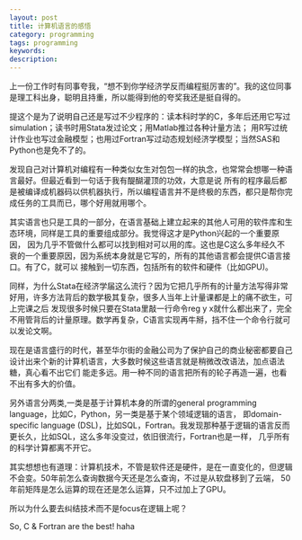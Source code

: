 ```yaml
---
layout: post
title: 计算机语言的感悟
category: programming
tags: programming
keywords: 
description: 
---
```

上一份工作时有同事夸我，“想不到你学经济学反而编程挺厉害的”。我的这位同事是理工科出身，聪明且持重，所以能得到他的夸奖我还是挺自得的。

提这个是为了说明自己还是写过不少程序的：读本科时学的C，多年后还用它写过simulation；读书时用Stata发过论文；用Matlab推过各种计量方法；
用R写过统计作业也写过金融模型；也用过Fortran写过动态规划经济学模型；当然SAS和Python也是免不了的。

发现自己对计算机对编程有一种类似女生对包包一样的执念，也常常会想哪一种语言最好。但最近看到一句话于我有醍醐灌顶的功效，大意是说
所有的程序最后都是被编译成机器码以供机器执行，所以编程语言并不是终极的东西，都只是帮你完成任务的工具而已，哪个好用就用哪个。

其实语言也只是工具的一部分，在语言基础上建立起来的其他人可用的软件库和生态环境，同样是工具的重要组成部分。我觉得这才是Python兴起的一个重要原因，
因为几乎不管做什么都可以找到相对可以用的库。这也是C这么多年经久不衰的一个重要原因，因为系统本身就是它写的，所有的其他语言都会提供C语言接口。有了C，就可以
接触到一切东西，包括所有的软件和硬件（比如GPU)。

同样，为什么Stata在经济学届这么流行？因为它把几乎所有的计量方法写得非常好用，许多方法背后的数学极其复杂，很多人当年上计量课都是上的痛不欲生，可上完课之后
发现很多时候只要在Stata里敲一行命令reg y x就什么都出来了，完全不用管背后的计量原理。数学再复杂，C语言实现再牛掰，挡不住一个命令行就可以发论文啊。

现在是语言盛行的时代，甚至华尔街的金融公司为了保护自己的商业秘密都要自己设计出来个新的计算机语言，大多数时候这些语言就是稍微改改语法，加点语法糖，真心看不出它们
能走多远。用一种不同的语言把所有的轮子再造一遍，也看不出有多大的价值。 

另外语言分两类,一类是基于计算机本身的所谓的general programming language，比如C，Python，另一类是基于某个领域逻辑的语言，
即domain-specific language (DSL)，比如SQL，Fortran。我发现那种基于逻辑的语言反而更长久，比如SQL，这么多年没变过，依旧很流行，Fortran也是一样，
几乎所有的科学计算都离不开它。

其实想想也有道理：计算机技术，不管是软件还是硬件，是在一直变化的，但逻辑不会变。50年前怎么查询数据今天还是怎么查询，不过是从软盘移到了云端，
50年前矩阵是怎么运算的现在还是怎么运算，只不过加上了GPU。

所以为什么要去纠结技术而不是focus在逻辑上呢？

So, C & Fortran are the best! haha
